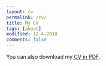```yaml
---
layout: cv
permalink: /cv/
title: My CV
tags: [about]
modified: 12-4-2018
comments: false
---
```


You can also download my <a href="https://www.dropbox.com/s/bnvm3vs405uyk4t/FanZhang_CV.pdf?dl=0" target="_blank">CV in PDF</a>.

